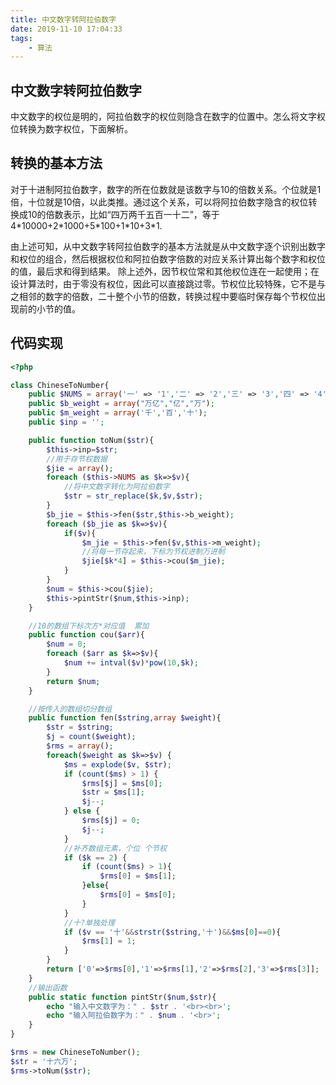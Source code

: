 ```yaml
---
title: 中文数字转阿拉伯数字
date: 2019-11-10 17:04:33
tags:
    - 算法
---
```

## 中文数字转阿拉伯数字
中文数字的权位是明的，阿拉伯数字的权位则隐含在数字的位置中。怎么将文字权位转换为数字权位，下面解析。

## 转换的基本方法
对于十进制阿拉伯数字，数字的所在位数就是该数字与10的倍数关系。个位就是1倍，十位就是10倍，以此类推。通过这个关系，可以将阿拉伯数字隐含的权位转换成10的倍数表示，比如“四万两千五百一十二”，等于 4\*10000+2\*1000+5\*100+1\*10+3\*1.

由上述可知，从中文数字转阿拉伯数字的基本方法就是从中文数字逐个识别出数字和权位的组合，然后根据权位和阿拉伯数字倍数的对应关系计算出每个数字和权位的值，最后求和得到结果。
除上述外，因节权位常和其他权位连在一起使用；在设计算法时，由于零没有权位，因此可以直接跳过零。节权位比较特殊，它不是与之相邻的数字的倍数，二十整个小节的倍数，转换过程中要临时保存每个节权位出现前的小节的值。

## 代码实现
```php
<?php

class ChineseToNumber{
    public $NUMS = array('一' => '1','二' => '2','三' => '3','四' => '4','五' => '5','六' => '6','七' => '7','八' => '8','九' => '9','零'=>'');
    public $b_weight = array("万亿","亿","万");
    public $m_weight = array('千','百','十');
    public $inp = '';

    public function toNum($str){
        $this->inp=$str;
        //用于存节权数据
        $jie = array();
        foreach ($this->NUMS as $k=>$v){
            //将中文数字转化为阿拉伯数字
            $str = str_replace($k,$v,$str);
        }
        $b_jie = $this->fen($str,$this->b_weight);
        foreach ($b_jie as $k=>$v){
            if($v){
                $m_jie = $this->fen($v,$this->m_weight);
                //将每一节存起来，下标为节权进制万进制
                $jie[$k*4] = $this->cou($m_jie);
            }
        }
        $num = $this->cou($jie);
        $this->pintStr($num,$this->inp);
    }

    //10的数组下标次方*对应值  累加
    public function cou($arr){
        $num = 0;
        foreach ($arr as $k=>$v){
            $num += intval($v)*pow(10,$k);
        }
        return $num;
    }

    //按传入的数组切分数组
    public function fen($string,array $weight){
        $str = $string;
        $j = count($weight);
        $rms = array();
        foreach($weight as $k=>$v) {
            $ms = explode($v, $str);
            if (count($ms) > 1) {
                $rms[$j] = $ms[0];
                $str = $ms[1];
                $j--;
            } else {
                $rms[$j] = 0;
                $j--;
            }
            //补齐数组元素，个位 个节权
            if ($k == 2) {
                if (count($ms) > 1){
                    $rms[0] = $ms[1];
                }else{
                    $rms[0] = $ms[0];
                }
            }
            //十?单独处理
            if ($v == '十'&&strstr($string,'十')&&$ms[0]==0){
                $rms[1] = 1;
            }
        }
        return ['0'=>$rms[0],'1'=>$rms[1],'2'=>$rms[2],'3'=>$rms[3]];
    }
	//输出函数
    public static function pintStr($num,$str){
        echo "输入中文数字为：" . $str . '<br><br>';
        echo "输入阿拉伯数字为：" . $num . '<br>';
    }
}

$rms = new ChineseToNumber();
$str = '十六万';
$rms->toNum($str);
```